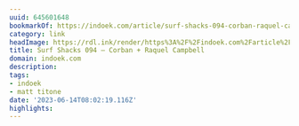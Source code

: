 ```yaml
---
uuid: 645601648
bookmarkOf: https://indoek.com/article/surf-shacks-094-corban-raquel-campbell/
category: link
headImage: https://rdl.ink/render/https%3A%2F%2Findoek.com%2Farticle%2Fsurf-shacks-094-corban-raquel-campbell%2F
title: Surf Shacks 094 – Corban + Raquel Campbell
domain: indoek.com
description: 
tags:
- indoek
- matt titone
date: '2023-06-14T08:02:19.116Z'
highlights: 
---
```



